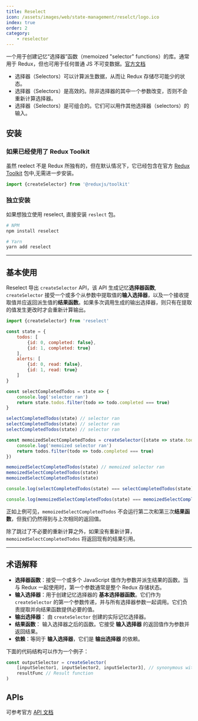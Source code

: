 ```yaml
---
title: Reselect
icon: /assets/images/web/state-management/reselct/logo.ico
index: true
order: 2
category:
    - reselector
---
```


一个用于创建记忆“选择器”函数（memoized "selector" functions）的库。通常用于 Redux，但也可用于任何普通 JS 不可变数据。[官方文档](https://github.com/reduxjs/reselect)

-   选择器（Selectors）可以计算派生数据，从而让 Redux 存储尽可能少的状态。
-   选择器（Selectors）是高效的。除非选择器的其中一个参数改变，否则不会重新计算选择器。
-   选择器（Selectors）是可组合的。它们可以用作其他选择器（selectors）的输入。

## 安装

### 如果已经使用了 Redux Toolkit

虽然 reelect 不是 Redux 所独有的，但在默认情况下，它已经包含在官方 [Redux Toolkit](https://redux-toolkit.js.org/) 包中,无需进一步安装。

```javascript
import {createSelector} from '@reduxjs/toolkit'
```

### 独立安装

如果想独立使用 reselect, 直接安装 `reslect` 包。

```bash
# NPM
npm install reselect

# Yarn
yarn add reselect
```

---

## 基本使用

Reselect 导出 `createSelector` API，该 API 生成记忆**选择器函数**, `createSelector` 接受一个或多个从参数中提取值的**输入选择器**，以及一个接收提取值并应返回派生值的**结果函数**。如果多次调用生成的输出选择器，则只有在提取的值发生更改时才会重新计算输出。

```javascript
import {createSelector} from 'reselect'

const state = {
    todos: [
        {id: 0, completed: false},
        {id: 1, completed: true}
    ],
    alerts: [
        {id: 0, read: false},
        {id: 1, read: true}
    ]
}

const selectCompletedTodos = state => {
    console.log('selector ran')
    return state.todos.filter(todo => todo.completed === true)
}

selectCompletedTodos(state) // selector ran
selectCompletedTodos(state) // selector ran
selectCompletedTodos(state) // selector ran

const memoizedSelectCompletedTodos = createSelector([state => state.todos], todos => {
    console.log('memoized selector ran')
    return todos.filter(todo => todo.completed === true)
})

memoizedSelectCompletedTodos(state) // memoized selector ran
memoizedSelectCompletedTodos(state)
memoizedSelectCompletedTodos(state)

console.log(selectCompletedTodos(state) === selectCompletedTodos(state)) //=> false

console.log(memoizedSelectCompletedTodos(state) === memoizedSelectCompletedTodos(state)) //=> true
```

正如上例可见，`memoizedSelectCompletedTodos` 不会运行第二次和第三次**结果函数**，但我们仍然得到与上次相同的返回值。

除了跳过了不必要的重新计算之外，如果没有重新计算，`memoizedSelectCompletedTodos` 将返回现有的结果引用。

---

## 术语解释

-   **选择器函数**：接受一个或多个 JavaScript 值作为参数并派生结果的函数。当与 Redux 一起使用时，第一个参数通常是整个 Redux 存储状态。
-   **输入选择器**：用于创建记忆选择器的 **基本选择器函数**。它们作为 `createSelector` 的第一个参数传递，并与所有选择器参数一起调用。它们负责提取并向结果函数提供必要的值。
-   **输出选择器**： 由 `createSelector` 创建的实际记忆选择器。
-   **结果函数**： 输入选择器之后的函数。它接受 **输入选择器** 的返回值作为参数并返回结果。
-   **依赖**：等同于 **输入选择器**，它们是 **输出选择器** 的依赖。

下面的代码结构可以作为一个例子：

```javascript
const outputSelector = createSelector(
    [inputSelector1, inputSelector2, inputSelector3], // synonymous with `dependencies`.
    resultFunc // Result function
)
```

## APIs

可参考官方 [API 文档](https://reselect.js.org/api/createSelector)